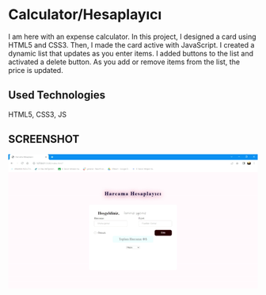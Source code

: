 <h1> Calculator/Hesaplayıcı</h1>

I am here with an expense calculator. In this project, I designed a card using HTML5 and CSS3. Then, I made the card active with JavaScript. I created a dynamic list that updates as you enter items. I added buttons to the list and activated a delete button. As you add or remove items from the list, the price is updated.

<h2> Used Technologies </h2>

HTML5, CSS3, JS

<h2> SCREENSHOT </h2>

![](ezgif.com-video-to-gif.gif)

